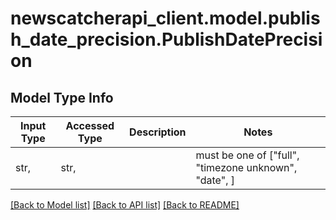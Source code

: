# newscatcherapi_client.model.publish_date_precision.PublishDatePrecision

## Model Type Info
Input Type | Accessed Type | Description | Notes
------------ | ------------- | ------------- | -------------
str,  | str,  |  | must be one of ["full", "timezone unknown", "date", ] 

[[Back to Model list]](../../README.md#documentation-for-models) [[Back to API list]](../../README.md#documentation-for-api-endpoints) [[Back to README]](../../README.md)

